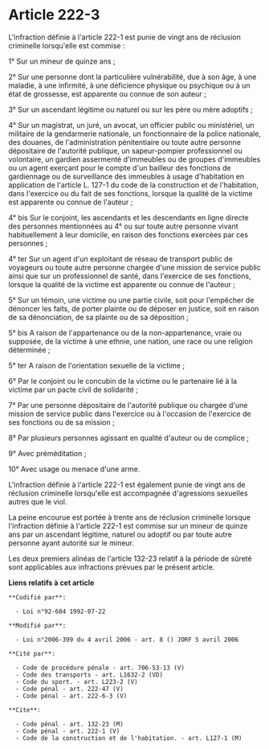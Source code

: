 # Article 222-3

L'infraction définie à l'article 222-1 est punie de vingt ans de réclusion criminelle lorsqu'elle est commise :

1° Sur un mineur de quinze ans ;

2° Sur une personne dont la particulière vulnérabilité, due à son âge, à une maladie, à une infirmité, à une déficience
physique ou psychique ou à un état de grossesse, est apparente ou connue de son auteur ;

3° Sur un ascendant légitime ou naturel ou sur les père ou mère adoptifs ;

4° Sur un magistrat, un juré, un avocat, un officier public ou ministériel, un militaire de la gendarmerie nationale, un
fonctionnaire de la police nationale, des douanes, de l'administration pénitentiaire ou toute autre personne dépositaire de
l'autorité publique, un sapeur-pompier professionnel ou volontaire, un gardien assermenté d'immeubles ou de groupes
d'immeubles ou un agent exerçant pour le compte d'un bailleur des fonctions de gardiennage ou de surveillance des immeubles à
usage d'habitation en application de l'article L. 127-1 du code de la construction et de l'habitation, dans l'exercice ou du
fait de ses fonctions, lorsque la qualité de la victime est apparente ou connue de l'auteur ;

4° bis Sur le conjoint, les ascendants et les descendants en ligne directe des personnes mentionnées au 4° ou sur toute autre
personne vivant habituellement à leur domicile, en raison des fonctions exercées par ces personnes ;

4° ter Sur un agent d'un exploitant de réseau de transport public de voyageurs ou toute autre personne chargée d'une mission
de service public ainsi que sur un professionnel de santé, dans l'exercice de ses fonctions, lorsque la qualité de la victime
est apparente ou connue de l'auteur ;

5° Sur un témoin, une victime ou une partie civile, soit pour l'empêcher de dénoncer les faits, de porter plainte ou de
déposer en justice, soit en raison de sa dénonciation, de sa plainte ou de sa déposition ;

5° bis A raison de l'appartenance ou de la non-appartenance, vraie ou supposée, de la victime à une ethnie, une nation, une
race ou une religion déterminée ;

5° ter A raison de l'orientation sexuelle de la victime ;

6° Par le conjoint ou le concubin de la victime ou le partenaire lié à la victime par un pacte civil de solidarité ;

7° Par une personne dépositaire de l'autorité publique ou chargée d'une mission de service public dans l'exercice ou à
l'occasion de l'exercice de ses fonctions ou de sa mission ;

8° Par plusieurs personnes agissant en qualité d'auteur ou de complice ;

9° Avec préméditation ;

10° Avec usage ou menace d'une arme.

L'infraction définie à l'article 222-1 est également punie de vingt ans de réclusion criminelle lorsqu'elle est accompagnée
d'agressions sexuelles autres que le viol.

La peine encourue est portée à trente ans de réclusion criminelle lorsque l'infraction définie à l'article 222-1 est commise
sur un mineur de quinze ans par un ascendant légitime, naturel ou adoptif ou par toute autre personne ayant autorité sur le
mineur.

Les deux premiers alinéas de l'article 132-23 relatif à la période de sûreté sont applicables aux infractions prévues par le
présent article.

**Liens relatifs à cet article**

	**Codifié par**:

	  - Loi n°92-684 1992-07-22

	**Modifié par**:

	  - Loi n°2006-399 du 4 avril 2006 - art. 8 () JORF 5 avril 2006

	**Cité par**:

	  - Code de procédure pénale - art. 706-53-13 (V)
	  - Code des transports - art. L1632-2 (VD)
	  - Code du sport. - art. L223-2 (V)
	  - Code pénal - art. 222-47 (V)
	  - Code pénal - art. 222-6-3 (V)

	**Cite**:

	  - Code pénal - art. 132-23 (M)
	  - Code pénal - art. 222-1 (V)
	  - Code de la construction et de l'habitation. - art. L127-1 (M)
